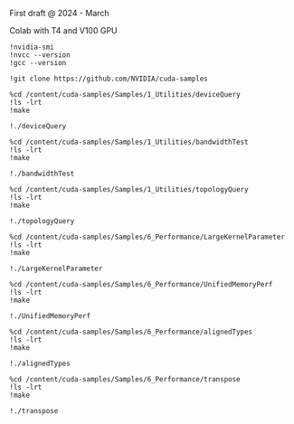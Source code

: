 First draft @ 2024 - March

Colab with T4 and V100 GPU



```
!nvidia-smi
!nvcc --version
!gcc --version
```



```shell
!git clone https://github.com/NVIDIA/cuda-samples
```



```shell
%cd /content/cuda-samples/Samples/1_Utilities/deviceQuery
!ls -lrt
!make
```



```shell
!./deviceQuery
```



```shell
%cd /content/cuda-samples/Samples/1_Utilities/bandwidthTest
!ls -lrt
!make
```



```shell
!./bandwidthTest
```



```shell
%cd /content/cuda-samples/Samples/1_Utilities/topologyQuery
!ls -lrt
!make
```



```shell
!./topologyQuery
```



```shell
%cd /content/cuda-samples/Samples/6_Performance/LargeKernelParameter
!ls -lrt
!make
```



```shell
!./LargeKernelParameter
```



```shell
%cd /content/cuda-samples/Samples/6_Performance/UnifiedMemoryPerf
!ls -lrt
!make
```



```shell
!./UnifiedMemoryPerf
```



```shell
%cd /content/cuda-samples/Samples/6_Performance/alignedTypes
!ls -lrt
!make
```



```shell
!./alignedTypes
```



```shell
%cd /content/cuda-samples/Samples/6_Performance/transpose
!ls -lrt
!make
```



```shell
!./transpose
```



